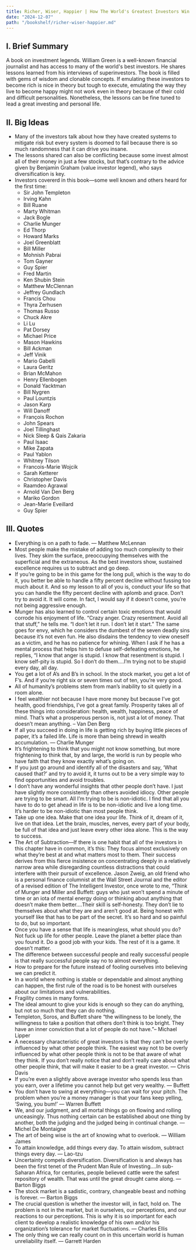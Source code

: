 ```yaml
---
title: Richer, Wiser, Happier | How The World's Greatest Investors Win In Markets And Life by William Green
date: "2024-12-07"
path: "/bookshelf/richer-wiser-happier.md"
---
```

## I. Brief Summary
A book on investment legends. William Green is a well-known financial journalist and has access to many of the world's best investors. He shares lessons learned from his interviews of superinvestors. The book is filled with gems of wisdom and clonable concepts. If emulating these investors to become rich is nice in theory but tough to execute, emulating the way they live to become happy might not work even in theory because of their cold and difficult personalities. Nonetheless, the lessons can be fine tuned to lead a great investing and personal life.

## II. Big Ideas
- Many of the investors talk about how they have created systems to mitigate risk but every system is doomed to fail because there is so much randomness that it can drive you insane.
- The lessons shared can also be conflicting because some invest almost all of their money in just a few stocks, but that’s contrary to the advice given by Benjamin Graham (value investor legend), who says diversification is key.
- Investors covererd in this book—some well known and others heard for the first time:
    - Sir John Templeton
    - Irving Kahn
    - Bill Ruane
    - Marty Whitman
    - Jack Bogle
    - Charlie Munger
    - Ed Thorp
    - Howard Marks
    - Joel Greenblatt
    - Bill Miller
    - Mohnish Pabrai
    - Tom Gayner
    - Guy Spier
    - Fred Martin
    - Ken Shubin Stein
    - Matthew McClennan
    - Jeffrey Gundlach
    - Francis Chou
    - Thyra Zerhusen
    - Thomas Russo
    - Chuck Akre
    - Li Lu
    - Pat Dorsey
    - Michael Price
    - Mason Hawkins
    - Bill Ackman
    - Jeff Vinik
    - Mario Gabelli
    - Laura Geritz
    - Brian McMahon
    - Henry Ellenbogen
    - Donald Yacktman
    - Bill Nygren
    - Paul Lountzis
    - Jason Karp
    - Will Danoff
    - François Rochon
    - John Spears
    - Joel Tillinghast
    - Nick Sleep & Qais Zakaria
    - Paul Isaac
    - Mike Zapata
    - Paul Yablon
    - Whitney Tilson
    - Francois-Marie Wojcik
    - Sarah Ketterer
    - Christopher Davis
    - Raamdeo Agrawal
    - Arnold Van Den Berg
    - Mariko Gordon
    - Jean-Marie Eveillard
    - Guy Spier

## III. Quotes
- Everything is on a path to fade. — Matthew McLennan
- Most people make the mistake of adding too much complexity to their lives. They skim the surface, preoccupying themselves with the superficial and the extraneous. As the best investors show, sustained excellence requires us to subtract and go deep.
- If you’re going to be in this game for the long pull, which is the way to do it, you better be able to handle a fifty percent decline without fussing too much about it. And so my lesson to all of you is, conduct your life so that you can handle the fifty percent decline with aplomb and grace. Don’t try to avoid it. It will come. In fact, I would say if it doesn’t come, you’re not being aggressive enough.
- Munger has also learned to control certain toxic emotions that would corrode his enjoyment of life. “Crazy anger. Crazy resentment. Avoid all that stuff,” he tells me. “I don’t let it run. I don’t let it start.” The same goes for envy, which he considers the dumbest of the seven deadly sins because it’s not even fun. He also disdains the tendency to view oneself as a victim, and he has no patience for whining. When I ask if he has a mental process that helps him to defuse self-defeating emotions, he replies, “I know that anger is stupid. I know that resentment is stupid. I know self-pity is stupid. So I don’t do them....I’m trying not to be stupid every day, all day.
- You get a lot of A’s and B’s in school. In the stock market, you get a lot of F’s. And if you’re right six or seven times out of ten, you’re very good.
- All of humanity’s problems stem from man’s inability to sit quietly in a room alone.
- I feel wealthier not because I have more money but because I’ve got health, good friendships, I’ve got a great family. Prosperity takes all of these things into consideration: health, wealth, happiness, peace of mind. That’s what a prosperous person is, not just a lot of money. That doesn’t mean anything. – Van Den Berg
- If all you succeed in doing in life is getting rich by buying little pieces of paper, it’s a failed life. Life is more than being shrewd in wealth accumulation. — Charlie Munger
- It’s frightening to think that you might not know something, but more frightening to think that, by and large, the world is run by people who have faith that they know exactly what’s going on.
- If you just go around and identify all of the disasters and say, ‘What caused that?’ and try to avoid it, it turns out to be a very simple way to find opportunities and avoid troubles.
- I don’t have any wonderful insights that other people don’t have. I just have slightly more consistently than others avoided idiocy. Other people are trying to be smart. All I’m trying to be is non-idiotic. I find that all you have to do to get ahead in life is to be non-idiotic and live a long time. It’s harder to be non-idiotic than most people think.
- Take up one idea. Make that one idea your life. Think of it, dream of it, live on that idea. Let the brain, muscles, nerves, every part of your body, be full of that idea and just leave every other idea alone. This is the way to success.
- The Art of Subtraction—If there is one habit that all of the investors in this chapter have in common, it’s this: They focus almost exclusively on what they’re best at and what matters most to them. Their success derives from this fierce insistence on concentrating deeply in a relatively narrow area while disregarding countless distractions that could interfere with their pursuit of excellence. Jason Zweig, an old friend who is a personal finance columnist at the Wall Street Journal and the editor of a revised edition of The Intelligent Investor, once wrote to me, “Think of Munger and Miller and Buffett: guys who just won’t spend a minute of time or an iota of mental energy doing or thinking about anything that doesn’t make them better....Their skill is self-honesty. They don’t lie to themselves about what they are and aren’t good at. Being honest with yourself like that has to be part of the secret. It’s so hard and so painful to do, but so important.
- Once you have a sense that life is meaningless, what should you do? Not fuck up life for other people. Leave the planet a better place than you found it. Do a good job with your kids. The rest of it is a game. It doesn’t matter.
- The difference between successful people and really successful people is that really successful people say no to almost everything.
- How to prepare for the future instead of fooling ourselves into believing we can predict it.
- In a world where nothing is stable or dependable and almost anything can happen, the first rule of the road is to be honest with ourselves about our limitations and vulnerabilities.
- Fragility comes in many forms.
- The ideal amount to give your kids is enough so they can do anything, but not so much that they can do nothing.
- Templeton, Soros, and Buffett share “the willingness to be lonely, the willingness to take a position that others don’t think is too bright. They have an inner conviction that a lot of people do not have.”– Michael Lipper
- A necessary characteristic of great investors is that they can’t be overly influenced by what other people think. The easiest way not to be overly influenced by what other people think is not to be that aware of what they think. If you don’t really notice that and don’t really care about what other people think, that will make it easier to be a great investor. — Chris Davis
- If you’re even a slightly above average investor who spends less than you earn, over a lifetime you cannot help but get very wealthy. — Buffett
- You don’t have to swing at everything—you can wait for your pitch. The problem when you’re a money manager is that your fans keep yelling, ‘Swing, you bum!’ — Warren Buffett
- We, and our judgment, and all mortal things go on flowing and rolling unceasingly. Thus nothing certain can be established about one thing by another, both the judging and the judged being in continual change. — Michel De Montaigne
- The art of being wise is the art of knowing what to overlook. — William James
- To attain knowledge, add things every day. To attain wisdom, subtract things every day. — Lao-tzu
- Uncertainty compels diversification. Diversification is and always has been the first tenet of the Prudent Man Rule of Investing....In sub-Saharan Africa, for centuries, people believed cattle were the safest repository of wealth. That was until the great drought came along. — Barton Biggs
- The stock market is a sadistic, contrary, changeable beast and nothing is forever. — Barton Biggs
- The crucial question is whether the investor will, in fact, hold on. The problem is not in the market, but in ourselves, our perceptions, and our reactions to our perceptions. This is why it is so important for each client to develop a realistic knowledge of his own and/or his organization’s tolerance for market fluctuations. — Charles Ellis
- The only thing we can really count on in this uncertain world is human unreliability itself. — Garrett Harden